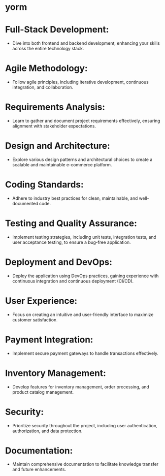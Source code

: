 # yorm
# Full-Stack Development: 
- Dive into both frontend and backend development, enhancing your skills across the entire technology stack.
# Agile Methodology: 
- Follow agile principles, including iterative development, continuous integration, and collaboration.
# Requirements Analysis: 
- Learn to gather and document project requirements effectively, ensuring alignment with stakeholder expectations.
# Design and Architecture: 
- Explore various design patterns and architectural choices to create a scalable and maintainable e-commerce platform.
# Coding Standards: 
- Adhere to industry best practices for clean, maintainable, and well-documented code.
# Testing and Quality Assurance: 
- Implement testing strategies, including unit tests, integration tests, and user acceptance testing, to ensure a bug-free application.
# Deployment and DevOps: 
- Deploy the application using DevOps practices, gaining experience with continuous integration and continuous deployment (CI/CD).
# User Experience: 
- Focus on creating an intuitive and user-friendly interface to maximize customer satisfaction.
# Payment Integration: 
- Implement secure payment gateways to handle transactions effectively.
# Inventory Management: 
- Develop features for inventory management, order processing, and product catalog management.
# Security: 
- Prioritize security throughout the project, including user authentication, authorization, and data protection.
# Documentation: 
- Maintain comprehensive documentation to facilitate knowledge transfer and future enhancements.
